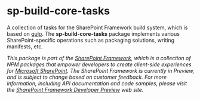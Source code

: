 # sp-build-core-tasks

A collection of tasks for the SharePoint Framework build system, which is
based on [gulp](http://gulpjs.com/).  The **sp-build-core-tasks** package
implements various SharePoint-specific operations such as packaging solutions,
writing manifests, etc.

*This package is part of the [SharePoint Framework](https://github.com/SharePoint/sp-dev-docs/wiki),
which is a collection of NPM packages that empower developers to create client-side experiences
for [Microsoft SharePoint](https://products.office.com/en-us/sharepoint/collaboration).
The SharePoint Framework is currently in Preview, and is subject to change based on customer feedback.
For more information, including API documentation and code samples, please visit the
[SharePoint Framework Developer Preview](https://github.com/SharePoint/sp-dev-docs/wiki) web site.*

